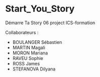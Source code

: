 # Start_You_Story
Démarre Ta Story 06 project ICS-formation

Collaborateurs :
  - BOULANGER Sébastien
  - MARTIN Magali
  - MORON Mariana
  - RAVEU Sophie
  - ROSS James
  - STEFANOVA Dilyana
